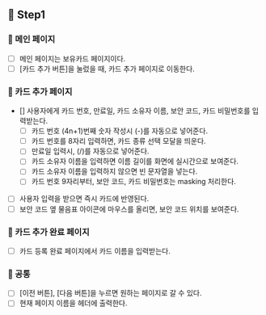 ## 🙌 Step1

### 🎃 메인 페이지

- [ ] 메인 페이지는 보유카드 페이지이다.
- [ ] [카드 추가 버튼]을 눌렀을 때, 카드 추가 페이지로 이동한다.

### 🎇 카드 추가 페이지

- [] 사용자에게 카드 번호, 만료일, 카드 소유자 이름, 보안 코드, 카드 비밀번호를 입력받는다.
  - [ ] 카드 번호 (4n+1)번째 숫자 작성시 (-)를 자동으로 넣어준다.
  - [ ] 카드 번호를 8자리 입력하면, 카드 종류 선택 모달을 띄운다.
  - [ ] 만료일 입력시, (/)를 자동으로 넣어준다.
  - [ ] 카드 소유자 이름을 입력하면 이름 길이를 화면에 실시간으로 보여준다.
  - [ ] 카드 소유자 이름을 입력하지 않으면 빈 문자열을 넣는다.
  - [ ] 카드 번호 9자리부터, 보안 코드, 카드 비밀번호는 masking 처리한다.
- [ ] 사용자 입력을 받으면 즉시 카드에 반영된다.
- [ ] 보안 코드 옆 물음표 아이콘에 마우스를 올리면, 보안 코드 위치를 보여준다.

### 🎈 카드 추가 완료 페이지

- [ ] 카드 등록 완료 페이지에서 카드 이름을 입력받는다.

### 🦕 공통

- [ ] [이전 버튼], [다음 버튼]을 누르면 원하는 페이지로 갈 수 있다.
- [ ] 현재 페이지 이름을 헤더에 출력한다.
